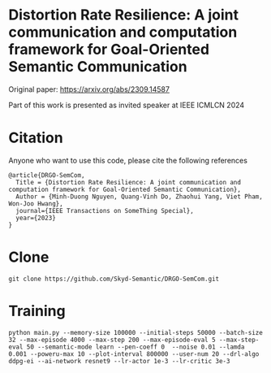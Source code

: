 # Distortion Rate Resilience: A joint communication and computation framework for Goal-Oriented Semantic Communication
Original paper: https://arxiv.org/abs/2309.14587

Part of this work is presented as invited speaker at IEEE ICMLCN 2024

# Citation
Anyone who want to use this code, please cite the following references
```
@article{DRGO-SemCom,
  Title = {Distortion Rate Resilience: A joint communication and computation framework for Goal-Oriented Semantic Communication},
  Author = {Minh-Duong Nguyen, Quang-Vinh Do, Zhaohui Yang, Viet Pham, Won-Joo Hwang},
  journal={IEEE Transactions on SomeThing Special},
  year={2023}
}
```

# Clone
```
git clone https://github.com/Skyd-Semantic/DRGO-SemCom.git
```

# Training
```commandline
python main.py --memory-size 100000 --initial-steps 50000 --batch-size 32 --max-episode 4000 --max-step 200 --max-episode-eval 5 --max-step-eval 50 --semantic-mode learn --pen-coeff 0  --noise 0.01 --lamda 0.001 --poweru-max 10 --plot-interval 800000 --user-num 20 --drl-algo ddpg-ei --ai-network resnet9 --lr-actor 1e-3 --lr-critic 3e-3

